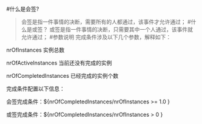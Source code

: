 #什么是会签?
>会签是指一件事情的决断，需要所有的人都通过，该事件才允许通过；
#什么是或签？
>或签是指一件事情的决断，只需要其中一个人通过，该事件就允许通过；
#参数说明
完成条件涉及以下几个参数，解释如下：

nrOfInstances 实例总数

nrOfActiveInstances 当前还没有完成的实例

nrOfCompletedInstances 已经完成的实例个数

完成条件配置以下信息：

会签完成条件：${nrOfCompletedInstances/nrOfInstances >= 1.0 }

或签完成条件：${nrOfCompletedInstances/nrOfInstances > 0 }